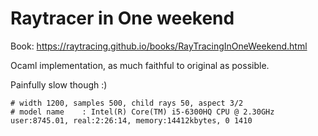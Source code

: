 # Raytracer in One weekend 
Book: https://raytracing.github.io/books/RayTracingInOneWeekend.html

Ocaml implementation, as much faithful to original as possible.

Painfully slow though :)

```
# width 1200, samples 500, child rays 50, aspect 3/2
# model name	: Intel(R) Core(TM) i5-6300HQ CPU @ 2.30GHz
user:8745.01, real:2:26:14, memory:14412kbytes, 0 1410
```